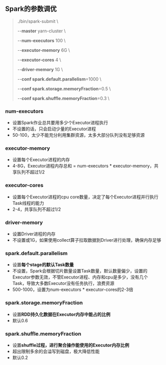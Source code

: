 ## **Spark的参数调优**

> ./bin/spark-submit \ 
>
> --**master** yarn-cluster \ 
>
> --**num-executors** 100 \ 
>
> --**executor-memory** 6G \ 
>
> --**executor-cores** 4 \ 
>
> --**driver-memory** 1G \ 
>
> --**conf spark.default.parallelism**=1000 \ 
>
> --**conf spark.storage.memoryFraction**=0.5 \ 
>
> --**conf spark.shuffle.memoryFraction**=0.3 \ 

### num-executors

- 设置Spark作业总共要用多少个Executor进程执行
- 不设置的话，只会启动少量的Executor进程
- 50-100，太少不能充分利用集群资源，太多大部分队列没有足够资源

### executor-memory

- 设置每个Executor进程的内存
- 4-8G，Executor进程内存总和 = num-executors * executor-memory，共享队列不超过1/2

### executor-cores

- 设置每个Executor进程的cpu core数量，决定了每个Executor进程并行执行Task线程的能力
- 2-4，共享队列不超过1/2

### driver-memory

- 设置Driver进程的内存
- 不设置或1G，如果使用collect算子拉取数据到Driver进行处理，确保内存足够

### spark.default.parallelism

- 设置**每个stage的默认Task数量**
- 不设置，Spark会根据切片数量设置Task数量，默认数量偏少，设置的Executor参数无效，不管Executor进程、内存和cpu是多少，没有几个Task，导致大多数Executor没有任务执行，浪费资源
- 500-1000，设置为num-executors * executor-cores的2-3倍

### spark.storage.memoryFraction

- 设置**RDD持久化数据在Executor内存中能占的比例**
- 默认0.6

### spark.shuffle.memoryFraction

- 设置**shuffle过程，进行聚合操作能使用的Executor内存比例**
- 超出限制多余的会溢写到磁盘，极大降低性能
- 默认0.2